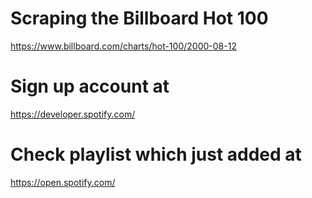 # Scraping the Billboard Hot 100
https://www.billboard.com/charts/hot-100/2000-08-12

# Sign up account at
https://developer.spotify.com/

# Check playlist which just added at
https://open.spotify.com/